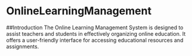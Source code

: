 # OnlineLearningManagement

##Introduction
The Online Learning Management System is designed to assist teachers and students in effectively organizing online education. It offers a user-friendly interface for accessing educational resources and assignments.

